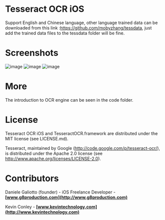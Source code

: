 Tesseract OCR iOS 
=================
Support English and Chinese language, other language trained data can be downloaded from this link :https://github.com/mobyzhang/tessdata, just add the trained data files to the tessdata folder will be fine.

Screenshots
=================
![image](https://github.com/mobyzhang/Tesseract-OCR/raw/master/home.jpg)
![image](https://github.com/mobyzhang/Tesseract-OCR/raw/master/camera.jpg)
![image](https://github.com/mobyzhang/Tesseract-OCR/raw/master/ocr_result.jpg)

More 
=================
The  introduction to OCR engine can be seen in the code folder. 

License
=================

Tesseract OCR iOS and TesseractOCR.framework are distributed under the MIT
license (see LICENSE.md).

Tesseract, maintained by Google (http://code.google.com/p/tesseract-ocr/), is
distributed under the Apache 2.0 license (see
http://www.apache.org/licenses/LICENSE-2.0).


Contributors
=================

Daniele Galiotto (founder) - iOS Freelance Developer -
**[www.g8production.com](http://www.g8production.com)**

Kevin Conley - **[www.kevintechnology.com](http://www.kevintechnology.com)**
